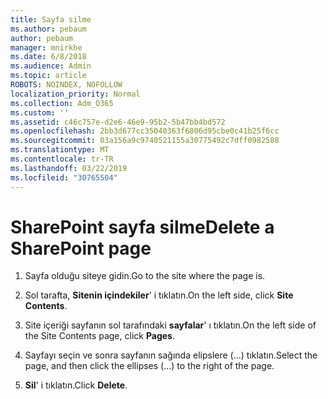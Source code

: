 ```yaml
---
title: Sayfa silme
ms.author: pebaum
author: pebaum
manager: mnirkhe
ms.date: 6/8/2018
ms.audience: Admin
ms.topic: article
ROBOTS: NOINDEX, NOFOLLOW
localization_priority: Normal
ms.collection: Adm_O365
ms.custom: ''
ms.assetid: c46c757e-d2e6-46e9-95b2-5b47bb4bd572
ms.openlocfilehash: 2bb3d677cc35040363f6806d95cbe0c41b25f6cc
ms.sourcegitcommit: 03a156a9c9740521155a30775492c7dff0982588
ms.translationtype: MT
ms.contentlocale: tr-TR
ms.lasthandoff: 03/22/2019
ms.locfileid: "30765504"
---
```

# <a name="delete-a-sharepoint-page"></a><span data-ttu-id="86eb3-102">SharePoint sayfa silme</span><span class="sxs-lookup"><span data-stu-id="86eb3-102">Delete a SharePoint page</span></span>

1. <span data-ttu-id="86eb3-103">Sayfa olduğu siteye gidin.</span><span class="sxs-lookup"><span data-stu-id="86eb3-103">Go to the site where the page is.</span></span>
    
2. <span data-ttu-id="86eb3-104">Sol tarafta, **Sitenin içindekiler**' i tıklatın.</span><span class="sxs-lookup"><span data-stu-id="86eb3-104">On the left side, click **Site Contents**.</span></span>
    
3. <span data-ttu-id="86eb3-105">Site içeriği sayfanın sol tarafındaki **sayfalar**' ı tıklatın.</span><span class="sxs-lookup"><span data-stu-id="86eb3-105">On the left side of the Site Contents page, click **Pages**.</span></span>
    
4. <span data-ttu-id="86eb3-106">Sayfayı seçin ve sonra sayfanın sağında elipslere (...) tıklatın.</span><span class="sxs-lookup"><span data-stu-id="86eb3-106">Select the page, and then click the ellipses (...) to the right of the page.</span></span>
    
5. <span data-ttu-id="86eb3-107">**Sil**' i tıklatın.</span><span class="sxs-lookup"><span data-stu-id="86eb3-107">Click **Delete**.</span></span>
    

